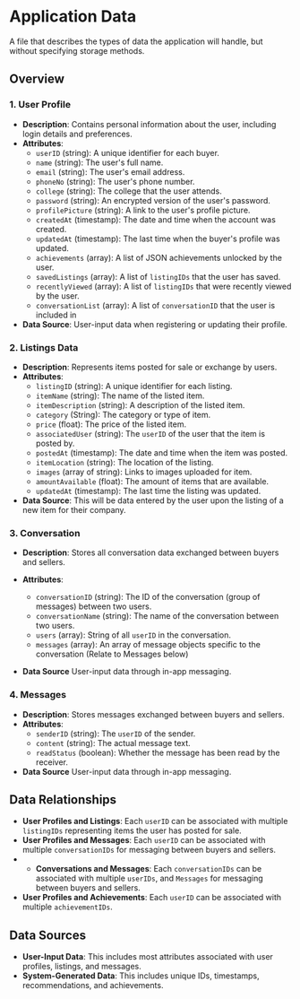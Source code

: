 # Application Data
A file that describes the types of data the application will handle, but without specifying storage methods.
## Overview
### 1. User Profile
- **Description**: Contains personal information about the user, including login details and preferences.
- **Attributes**:
    - `userID` (string): A unique identifier for each buyer.
    - `name` (string): The user's full name.
    - `email` (string): The user's email address.
    - `phoneNo` (string): The user's phone number.
    - `college` (string): The college that the user attends.
    - `password` (string): An encrypted version of the user's password.
    - `profilePicture` (string): A link to the user's profile picture.
    - `createdAt` (timestamp): The date and time when the account was created.
    - `updatedAt` (timestamp): The last time when the buyer's profile was updated.
    - `achievements` (array): A list of JSON achievements unlocked by the user.
    - `savedListings` (array): A list of `listingIDs` that the user has saved.
    - `recentlyViewed` (array): A list of `listingIDs` that were recently viewed by the user.
    - `conversationList` (array): A list of `conversationID` that the user is included in 
- **Data Source**: User-input data when registering or updating their profile.

### 2. Listings Data
- **Description**: Represents items posted for sale or exchange by users.
- **Attributes**:
    - `listingID` (string): A unique identifier for each listing.
    - `itemName` (string): The name of the listed item.
    - `itemDescription` (string): A description of the listed item.
    - `category` (String): The category or type of item.
    - `price` (float): The price of the listed item.
    - `associatedUser` (string): The `userID` of the user that the item is posted by.
    - `postedAt` (timestamp): The date and time when the item was posted.
    - `itemLocation` (string): The location of the listing.
    - `images` (array of string): Links to images uploaded for item.
    - `amountAvailable` (float): The amount of items that are available.
    - `updatedAt` (timestamp): The last time the listing was updated.
- **Data Source**: This will be data entered by the user upon the listing of a new item for their company.

### 3. Conversation
- **Description**: Stores all conversation data exchanged between buyers and sellers.
- **Attributes**:
    - `conversationID` (string): The ID of the conversation (group of messages) between two users.
    - `conversationName` (string): The name of the conversation between two users.
    - `users` (array): String of all `userID` in the conversation.
    - `messages` (array): An array of message objects specific to the conversation (Relate to Messages below)

- **Data Source** User-input data through in-app messaging.

### 4. Messages
- **Description**: Stores messages exchanged between buyers and sellers.
- **Attributes**:
    - `senderID` (string): The `userID` of the sender.
    - `content` (string): The actual message text.
    - `readStatus` (boolean): Whether the message has been read by the receiver.
- **Data Source** User-input data through in-app messaging.

## Data Relationships
- **User Profiles and Listings**: Each `userID` can be associated with multiple `listingIDs` representing items the user has posted for sale.
- **User Profiles and Messages**: Each `userID` can be associated with multiple `conversationIDs` for messaging between buyers and sellers.
- - **Conversations and Messages**: Each `conversationIDs` can be associated with multiple `userIDs`, and `Messages` for messaging between buyers and sellers.
- **User Profiles and Achievements**: Each `userID` can be associated with multiple `achievementIDs`.

## Data Sources
- **User-Input Data**: This includes most attributes associated with user profiles, listings, and messages.
- **System-Generated Data**: This includes unique IDs, timestamps, recommendations, and achievements.
